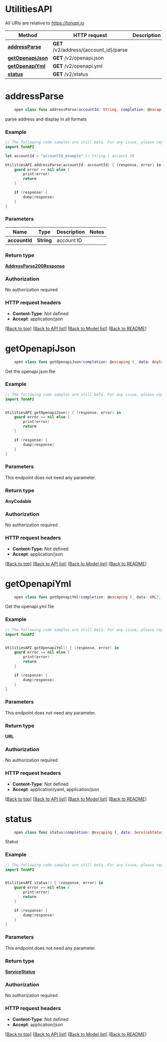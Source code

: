 # UtilitiesAPI

All URIs are relative to *https://tonapi.io*

Method | HTTP request | Description
------------- | ------------- | -------------
[**addressParse**](UtilitiesAPI.md#addressparse) | **GET** /v2/address/{account_id}/parse | 
[**getOpenapiJson**](UtilitiesAPI.md#getopenapijson) | **GET** /v2/openapi.json | 
[**getOpenapiYml**](UtilitiesAPI.md#getopenapiyml) | **GET** /v2/openapi.yml | 
[**status**](UtilitiesAPI.md#status) | **GET** /v2/status | 


# **addressParse**
```swift
    open class func addressParse(accountId: String, completion: @escaping (_ data: AddressParse200Response?, _ error: Error?) -> Void)
```



parse address and display in all formats

### Example
```swift
// The following code samples are still beta. For any issue, please report via http://github.com/OpenAPITools/openapi-generator/issues/new
import TonAPI

let accountId = "accountId_example" // String | account ID

UtilitiesAPI.addressParse(accountId: accountId) { (response, error) in
    guard error == nil else {
        print(error)
        return
    }

    if (response) {
        dump(response)
    }
}
```

### Parameters

Name | Type | Description  | Notes
------------- | ------------- | ------------- | -------------
 **accountId** | **String** | account ID | 

### Return type

[**AddressParse200Response**](AddressParse200Response.md)

### Authorization

No authorization required

### HTTP request headers

 - **Content-Type**: Not defined
 - **Accept**: application/json

[[Back to top]](#) [[Back to API list]](../README.md#documentation-for-api-endpoints) [[Back to Model list]](../README.md#documentation-for-models) [[Back to README]](../README.md)

# **getOpenapiJson**
```swift
    open class func getOpenapiJson(completion: @escaping (_ data: AnyCodable?, _ error: Error?) -> Void)
```



Get the openapi.json file

### Example
```swift
// The following code samples are still beta. For any issue, please report via http://github.com/OpenAPITools/openapi-generator/issues/new
import TonAPI


UtilitiesAPI.getOpenapiJson() { (response, error) in
    guard error == nil else {
        print(error)
        return
    }

    if (response) {
        dump(response)
    }
}
```

### Parameters
This endpoint does not need any parameter.

### Return type

**AnyCodable**

### Authorization

No authorization required

### HTTP request headers

 - **Content-Type**: Not defined
 - **Accept**: application/json

[[Back to top]](#) [[Back to API list]](../README.md#documentation-for-api-endpoints) [[Back to Model list]](../README.md#documentation-for-models) [[Back to README]](../README.md)

# **getOpenapiYml**
```swift
    open class func getOpenapiYml(completion: @escaping (_ data: URL?, _ error: Error?) -> Void)
```



Get the openapi.yml file

### Example
```swift
// The following code samples are still beta. For any issue, please report via http://github.com/OpenAPITools/openapi-generator/issues/new
import TonAPI


UtilitiesAPI.getOpenapiYml() { (response, error) in
    guard error == nil else {
        print(error)
        return
    }

    if (response) {
        dump(response)
    }
}
```

### Parameters
This endpoint does not need any parameter.

### Return type

**URL**

### Authorization

No authorization required

### HTTP request headers

 - **Content-Type**: Not defined
 - **Accept**: application/yaml, application/json

[[Back to top]](#) [[Back to API list]](../README.md#documentation-for-api-endpoints) [[Back to Model list]](../README.md#documentation-for-models) [[Back to README]](../README.md)

# **status**
```swift
    open class func status(completion: @escaping (_ data: ServiceStatus?, _ error: Error?) -> Void)
```



Status

### Example
```swift
// The following code samples are still beta. For any issue, please report via http://github.com/OpenAPITools/openapi-generator/issues/new
import TonAPI


UtilitiesAPI.status() { (response, error) in
    guard error == nil else {
        print(error)
        return
    }

    if (response) {
        dump(response)
    }
}
```

### Parameters
This endpoint does not need any parameter.

### Return type

[**ServiceStatus**](ServiceStatus.md)

### Authorization

No authorization required

### HTTP request headers

 - **Content-Type**: Not defined
 - **Accept**: application/json

[[Back to top]](#) [[Back to API list]](../README.md#documentation-for-api-endpoints) [[Back to Model list]](../README.md#documentation-for-models) [[Back to README]](../README.md)

